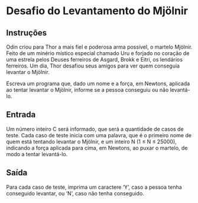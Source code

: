 # Desafio do Levantamento do Mjölnir

## Instruções

Odin criou para Thor a mais fiel e poderosa arma possível, o martelo Mjölnir. Feito de um minério místico especial chamado Uru e forjado no coração de uma estrela pelos Deuses ferreiros de Asgard, Brokk e Eitri, os lendários ferreiros. Um dia, Thor desafiou seus amigos para ver quem conseguia levantar o Mjölnir.

Escreva um programa que, dado um nome e a força, em Newtons, aplicada ao tentar levantar o Mjölnir, informe se a pessoa conseguiu ou não levantá-lo.

## Entrada

Um número inteiro C será informado, que será a quantidade de casos de teste. Cada caso de teste inicia com uma palavra, que é o primeiro nome de quem está tentando levantar o Mjölnir, e um inteiro N (1 ≤ N ≤ 25000), indicando a força aplicada para cima, em Newtons, ao puxar o martelo, de modo a tentar levantá-lo.

## Saída

Para cada caso de teste, imprima um caractere ‘Y’, caso a pessoa tenha conseguido levantar, ou ‘N’, caso não tenha conseguido.
